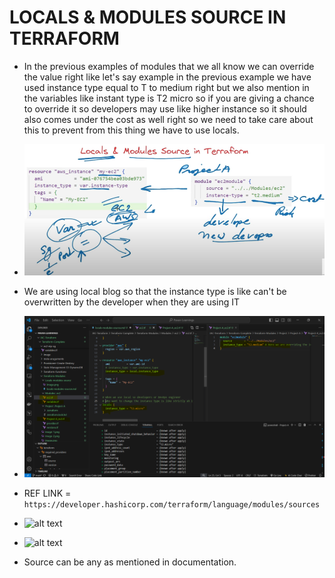 # LOCALS & MODULES SOURCE IN TERRAFORM

- In the previous examples of modules that we all know we can override the value right like let's say example in the previous example we have used instance type equal to T to medium right but we also mention in the variables like instant type is T2 micro so if you are giving a chance to override it so developers may use like higher instance so it should also comes under the cost as well right so we need to take care about this to prevent from this thing we have to use locals.

- ![alt text](image.png)

- We are using local blog so that the instance type is like can't be overwritten by the developer when they are using IT
- ![alt text](image-1.png)

- REF LINK = ``` https://developer.hashicorp.com/terraform/language/modules/sources ```

- ![alt text](image-2.png)

- ![alt text](image-3.png)

- Source can be any as mentioned in documentation.
